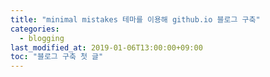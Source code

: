 ```yaml
---
title: "minimal mistakes 테마를 이용해 github.io 블로그 구축"
categories:
  - blogging
last_modified_at: 2019-01-06T13:00:00+09:00
toc: "블로그 구축 첫 글"
---
```

